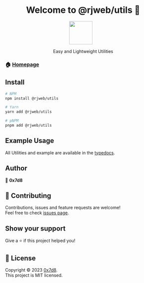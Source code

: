 <h1 align="center">Welcome to @rjweb/utils 👋</h1>
<center>

  [<img src="https://img.rjansen.de/rjweb/types.svg" height="75px" style="margin-top:0px;margin-left:-15px;">](https://utils.rjweb.dev)

  Easy and Lightweight Utilities
</center>

### 🏠 [Homepage](https://github.com/0x7d8/rjweb-utils#readme)

## Install

```sh
# NPM
npm install @rjweb/utils

# Yarn
yarn add @rjweb/utils

# pNPM
pnpm add @rjweb/utils
```

## Example Usage

All Utilities and example are available in the [typedocs](https://utils.rjweb.dev).

## Author

👤 **0x7d8**

## 🤝 Contributing

Contributions, issues and feature requests are welcome!<br />Feel free to check [issues page](https://github.com/0x7d8/rjweb-utils/issues). 

## Show your support

Give a ⭐️ if this project helped you!

## 📝 License

Copyright © 2023 [0x7d8](https://github.com/0x7d8).<br />
This project is MIT licensed.